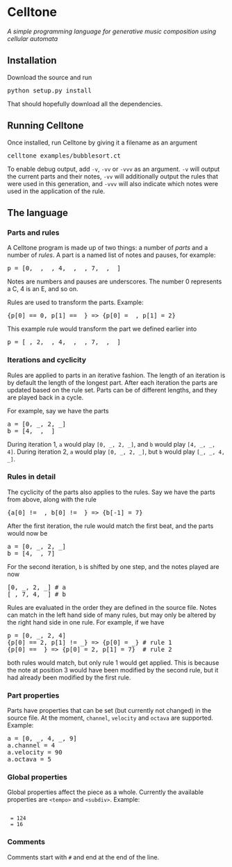 Celltone
========

*A simple programming language for generative music composition using cellular automata*


Installation
------------

Download the source and run

<pre>
python setup.py install
</pre>

That should hopefully download all the dependencies.


Running Celltone
----------------

Once installed, run Celltone by giving it a filename as an argument

<pre>
celltone examples/bubblesort.ct
</pre>

To enable debug output, add `-v`, `-vv` or `-vvv` as an argument.
`-v` will output the current parts and their notes, `-vv` will
additionally output the rules that were used in this generation, and
`-vvv` will also indicate which notes were used in the application
of the rule.


The language
------------

### Parts and rules ###

A Celltone program is made up of two things: a number of *parts* and
a number of *rules*. A part is a named list of notes and pauses, for 
example:

<pre>
p = [0, _, _, 4, _, _, 7, _, _]
</pre>

Notes are numbers and pauses are underscores. The number 0 represents
a C, 4 is an E, and so on.

Rules are used to transform the parts. Example:

<pre>
{p[0] == 0, p[1] == _} => {p[0] = _, p[1] = 2}
</pre>

This example rule would transform the part we defined earlier into

<pre>
p = [_, 2, _, 4, _, _, 7, _, _]
</pre>


### Iterations and cyclicity ###

Rules are applied to parts in an iterative fashion. The length
of an iteration is by default the length of the longest part.
After each iteration the parts are updated based on the rule set.
Parts can be of different lengths, and they are played back
in a cycle.

For example, say we have the parts

<pre>
a = [0, _, 2, _]
b = [4, _, _]
</pre>

During iteration 1, `a` would play `[0, _, 2, _]`, and `b` would play `[4, _, _, 4]`. During iteration 2, `a` would play `[0, _, 2, _]`, but `b` would play `[_, _, 4, _]`.

### Rules in detail ###

The cyclicity of the parts also applies to the rules. Say we have the
parts from above, along with the rule

<pre>
{a[0] != _, b[0] != _} => {b[-1] = 7}
</pre>

After the first iteration, the rule would match the first beat,
and the parts would now be

<pre>
a = [0, _, 2, _]
b = [4, _, 7]
</pre>

For the second iteration, `b` is shifted by one step, and the notes
played are now

<pre>
[0, _, 2, _] # a
[_, 7, 4, _] # b
</pre>

Rules are evaluated in the order they are defined in the source file.
Notes can match in the left hand side of many rules, but may only
be altered by the right hand side in one rule. For example, if we have

<pre>
p = [0, _, 2, 4]
{p[0] == 2, p[1] != _} => {p[0] = _} # rule 1
{p[0] == _} => {p[0] = 2, p[1] = 7}  # rule 2
</pre>

both rules would match, but only rule 1 would get applied. This is
because the note at position 3 would have been modified by the
second rule, but it had already been modified by the first rule.


### Part properties ###

Parts have properties that can be set (but currently not changed)
in the source file. At the moment, `channel`, `velocity` and
`octava` are supported. Example:

<pre>
a = [0, _, 4, _, 9]
a.channel = 4
a.velocity = 90
a.octava = 5
</pre>


### Global properties ###

Global properties affect the piece as a whole. Currently the
available properties are `<tempo>` and `<subdiv>`. Example:

<pre><code>
<tempo> = 124
<subdiv> = 16
</code></pre>


### Comments ###

Comments start with `#` and end at the end of the line.

